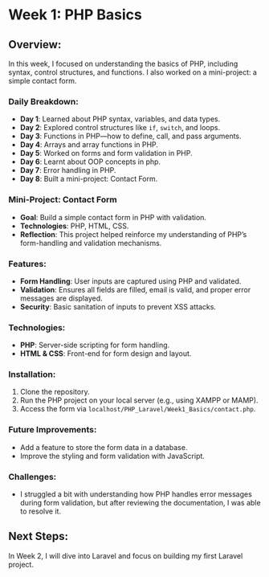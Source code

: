 # Week 1: PHP Basics

## Overview:
In this week, I focused on understanding the basics of PHP, including syntax, control structures, and functions. I also worked on a mini-project: a simple contact form.

### Daily Breakdown:
- **Day 1**: Learned about PHP syntax, variables, and data types.
- **Day 2**: Explored control structures like `if`, `switch`, and loops.
- **Day 3**: Functions in PHP—how to define, call, and pass arguments.
- **Day 4**: Arrays and array functions in PHP.
- **Day 5**: Worked on forms and form validation in PHP.
- **Day 6**: Learnt about OOP concepts in php.
- **Day 7**: Error handling in PHP.
- **Day 8**: Built a mini-project: Contact Form.

### Mini-Project: Contact Form
- **Goal**: Build a simple contact form in PHP with validation.
- **Technologies**: PHP, HTML, CSS.
- **Reflection**: This project helped reinforce my understanding of PHP’s form-handling and validation mechanisms. 


### Features:
- **Form Handling**: User inputs are captured using PHP and validated.
- **Validation**: Ensures all fields are filled, email is valid, and proper error messages are displayed.
- **Security**: Basic sanitation of inputs to prevent XSS attacks.

### Technologies:
- **PHP**: Server-side scripting for form handling.
- **HTML & CSS**: Front-end for form design and layout.

### Installation:
1. Clone the repository.
2. Run the PHP project on your local server (e.g., using XAMPP or MAMP).
3. Access the form via `localhost/PHP_Laravel/Week1_Basics/contact.php`.

### Future Improvements:
- Add a feature to store the form data in a database.
- Improve the styling and form validation with JavaScript.

### Challenges:
- I struggled a bit with understanding how PHP handles error messages during form validation, but after reviewing the documentation, I was able to resolve it.

## Next Steps:
In Week 2, I will dive into Laravel and focus on building my first Laravel project.
